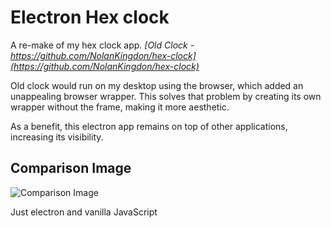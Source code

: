 # Electron Hex clock

A re-make of my hex clock app.
_[Old Clock - https://github.com/NolanKingdon/hex-clock](https://github.com/NolanKingdon/hex-clock)_

 Old clock would run on my desktop using the browser, which added an unappealing browser wrapper. This solves that problem by creating its own wrapper without the frame, making it more aesthetic.

As a benefit, this electron app remains on top of other applications, increasing its visibility.

## Comparison Image
![Comparison Image](https://github.com/NolanKingdon/electron-hex-clock/blob/master/images/comparison.PNG "Comparison Image")

Just electron and vanilla JavaScript
